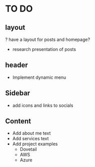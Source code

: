 # TO DO

## layout
? have a layout for posts and homepage?
- research presentation of posts
## header
- Implement dynamic menu
## Sidebar
- add icons and links to socials


## Content
- Add about me text
- Add services text
- Add project examples
  - Dovetail 
  - AWS
  - Azure